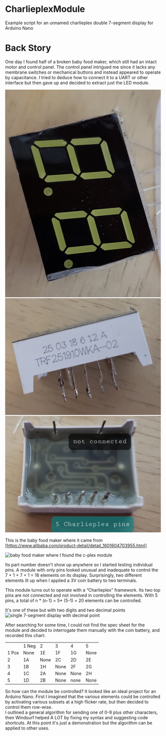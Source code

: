 # CharlieplexModule
Example script for an unnamed charlieplex double 7-segment display for Arduino Nano

# Back Story
One day I found half of a broken baby food maker, which still had an intact motor and control panel. The control panel intrigued me since it lacks any membrane switches or mechanical buttons and instead appeared to operate by capacitance. I tried to deduce how to connect it to a UART or other interface but then gave up and decided to extract just the LED module. 

![c-plex module](https://github.com/leftwebbing/CharlieplexModule/blob/main/CharliePlex.jpg)
![side of c-plex module with part number](https://github.com/leftwebbing/CharlieplexModule/blob/main/CharliePlexPartNumber.jpg)
![back of c-plex module with mystery pinout](https://github.com/leftwebbing/CharlieplexModule/blob/main/CharliePlexBack.jpg)

This is the baby food maker where it came from [https://www.alibaba.com/product-detail/detail_1601604703955.html]

![baby food maker where I found the c-plex module](https://s.alicdn.com/@sc04/kf/H4e8adeb6761047afa0ea010f09b5c9fdd.jpg_150x150.jpg)

Its part number doesn't show up anywhere so I started testing individual pins. A module with only pins looked unusual and inadequate to control the 7 + 1 + 7 + 1 = 16 elements on its display. Surprisingly, two different elements lit up when I applied a 3V coin battery to two terminals. 

This module turns out to operate with a “Charlieplex” framework. Its two top pins are not connected and not involved in controlling the elements. With 5 pins, a total of n * (n-1) = 5* (5-1) = 20 elements can be controlled. 

It's one of these but with two digits and two decimal points
![single 7-segment display with decimal point](https://blog.eletrogate.com/wp-content/uploads/2019/02/Display-7-segments-1-digit-G-2048x1229.jpg)

After searching for some time, I could not find the spec sheet for the module and decided to interrogate them manually with the coin battery, and recorded this chart: 

<table>
    <tr>
        <td></td>
        <td>1 Neg</td>
        <td>2</td>
        <td>3</td>
        <td>4</td>
        <td>5</td>
    </tr>
    <tr>
        <td>1 Pos</td>
        <td>None </td>
        <td>1E</td>
        <td>1F</td>
        <td>1G</td>
        <td>None</td>
    </tr>
    <tr>
        <td>2</td>
        <td>1A</td>
        <td>None</td>
        <td>2C</td>
        <td>2D</td>
        <td>2E</td>
    </tr>
    <tr>
        <td>3</td>
        <td>1B</td>
        <td>1H</td>
        <td>None</td>
        <td>2F</td>
        <td>2G</td>
    </tr>
    <tr>
        <td>4</td>
        <td>1C</td>
        <td>2A</td>
        <td>None </td>
        <td>None</td>
        <td>2H</td>
    </tr>
    <tr>
        <td>5</td>
        <td>1D</td>
        <td>2B</td>
        <td>None </td>
        <td>none</td>
        <td>None</td>
    </tr>
</table>

So how can the module be controlled? It looked like an ideal project for an Arduino Nano. First I imagined that the various elements could be controlled by activating various subsets at a high flicker rate, but then decided to control them row-wise.  
I outlined a general algorithm for sending one of 0-9 plus other characters, then Windsurf helped A LOT by fixing my syntax and suggesting code shortcuts. 
At this point it's just a demonstration but the algorithm can be applied to other uses. 
